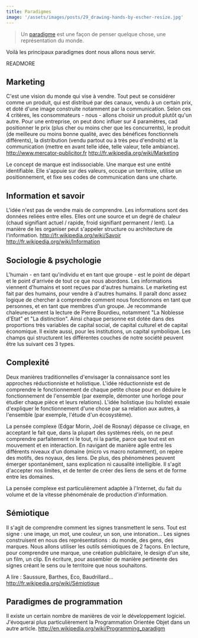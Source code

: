 ```yaml
---
title: Paradigmes
image: '/assets/images/posts/29_drawing-hands-by-escher-resize.jpg'
---
```


>Un [paradigme](http://fr.wikipedia.org/wiki/Paradigme) est une façon de penser quelque chose, une représentation du monde.

Voilà les principaux paradigmes dont nous allons nous servir.


READMORE


## Marketing


C'est une vision du monde qui vise à vendre. Tout peut se considérer comme un produit, qui est distribué par des canaux, vendu à un certain prix, et doté d'une image construite notamment par la communication. Selon ces 4 critères, les consommateurs - nous - allons choisir un produit plutôt qu'un autre. Pour une entreprise, on peut donc influer sur 4 paramètres, cad positionner le prix (plus cher ou moins cher que les concurrents), le produit (de meilleure ou moins bonne qualité, avec des bénéfices fonctionnels différents), la distribution (vendu partout ou à très peu d'endroits) et la communication (mettre en avant telle idée, telle valeur, telle ambiance).
http://www.mercator-publicitor.fr
http://fr.wikipedia.org/wiki/Marketing

Le concept de marque est indissociable. Une marque est une entité identifiable. Elle s'appuie sur des valeurs, occupe un territoire, utilise un positionnement, et fixe ses codes de communication dans une charte.


## Information et savoir

L'idée n'est pas de vendre mais de comprendre. Les informations sont des données reliées entre elles. Elles ont une source et un degré de chaleur (chaud signifiant actuel / rapide, froid signifiant permanent / lent). La manière de les organiser peut s'appeler structure ou architecture de l'information.
http://fr.wikipedia.org/wiki/Savoir
http://fr.wikipedia.org/wiki/Information


## Sociologie & psychologie

L'humain - en tant qu'individu et en tant que groupe - est le point de départ et le point d'arrivée de tout ce que nous abordons. Les informations viennent d'humains et sont reçues par d'autres humains. Le marketing est fait par des humains, pour vendre à d'autres humains. Il paraît donc assez logique de chercher à comprendre comment nous fonctionnons en tant que personnes, et en tant que membres d'un groupe. Je recommande chaleureusement la lecture de Pierre Bourdieu, notamment "La Noblesse d'Etat" et "La distinction". Ainsi chaque personne est dotée dans des proportions très variables de capital social, de capital culturel et de capital économique. Il existe aussi, pour les institutions, un capital symbolique. Les champs qui structurent les différentes couches de notre société peuvent être lus suivant ces 3 types.


## Complexité

Deux manières traditionnelles d'envisager la connaissance sont les approches réductionniste et holistique. L'idée réductionniste est de comprendre le fonctionnement de chaque petite chose pour en déduire le fonctionnement de l'ensemble (par exemple, démonter une horloge pour étudier chaque pièce et leurs relations). L'idée holistique (ou holiste) essaie d'expliquer le fonctionnement d'une chose par sa relation aux autres, à l'ensemble (par exemple, l'étude d'un écosystème).

La pensée complexe (Edgar Morin, Joël de Rosnay) dépasse ce clivage, en acceptant le fait que, dans la plupart des systèmes réels, on ne peut comprendre parfaitement ni le tout, ni la partie, parce que tout est en mouvement et en interaction. En navigant de manière agile entre les différents niveaux d'un domaine (micro vs macro notamment), on repère des motifs, des noyaux, des liens. De plus, des phénomènes peuvent émerger spontanément, sans explication ni causalité intelligible. Il s'agit d'accepter nos limites, et de tenter de créer des liens de sens et de forme entre les domaines.

La pensée complexe est particulièrement adaptée à l'Internet, du fait du volume et de la vitesse phénoménale de production d'information.


## Sémiotique

Il s'agit de comprendre comment les signes transmettent le sens. Tout est signe : une image, un mot, une couleur, un son, une intonation... Les signes construisent en nous des représentations : du monde, des gens, des marques. Nous allons utiliser les outils sémiotiques de 2 façons. En lecture, pour comprendre une marque, une création publicitaire, le design d'un site, un film, un clip. En écriture, pour assembler de manière pertinente des signes créant le sens ou le territoire que nous souhaitons.

A lire : Saussure, Barthes, Eco, Baudrillard...
http://fr.wikipedia.org/wiki/Sémiotique


## Paradigmes de programmation

Il existe un certain nombre de manières de voir le développement logiciel. J'évoquerai plus particulièrement la Programmation Orientée Objet dans un autre article.
http://en.wikipedia.org/wiki/Programming_paradigm
